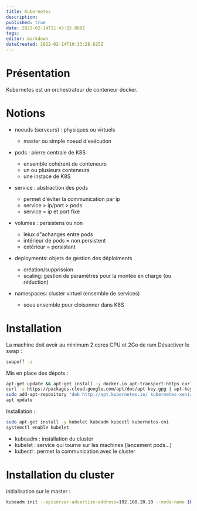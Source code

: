 ```yaml
---
title: Kubernetes
description: 
published: true
date: 2022-02-14T11:43:15.888Z
tags: 
editor: markdown
dateCreated: 2022-02-14T10:33:28.625Z
---
```


# Présentation
Kubernetes est un orchestrateur de conteneur docker.

# Notions
- noeuds (serveurs) : physiques ou virtuels
  - master ou simple noeud d'exécution 
  
- pods : pierre centrale de K8S
	- ensemble cohérent de conteneurs
  - un ou plusieurs conteneurs
  - une instace de K8S
  
- service : abstraction des pods
	- permet d'éviter la communication par ip
  - service > ip/port > pods
  - service = ip et port fixe
  
- volumes : persistens ou non
	- leiux d"achanges entre pods
  - intérieur de pods = non persistent
  - extérieur = persistant
  
- deployments: objets de gestion des déploiments
	- création/supprission
  - scaling: gestion de paramètres pour la montée en charge (ou réduction)
  
- namespaces: cluster virtuel (ensemble de services)
	- sous ensemble pour cloisonner dans K8S
  
# Installation

La machine doit avoir au minimum 2 cores CPU et 2Go de ram
Désactiver le swap :
```bash
swapoff -a
```

Mis en place des dépots : 
```bash
apt-get update && apt-get install -y docker.io apt-transport-https curl sudo gnupg software-properties-common
curl -s https://packages.cloud.google.com/apt/doc/apt-key.gpg | apt-key add -
sudo add-apt-repository "deb http://apt.kubernetes.io/ kubernetes-xenial main"
apt update
```

Installation :
```bash
sudo apt-get install -y kubelet kubeadm kubectl kubernetes-cni
systemctl enable kubelet
```
- kubeadm : installation du cluster
- kubelet : service qui tourne sur les machines (lancement pods...)
- kubectl : permet la communication avec le cluster

# Installation du cluster

initialisation sur le master :
```bash
kubeadm init --apiserver-advertise-address=192.168.20.10 --node-name $HOSTNAME --pod-network-cidr=10.244.0.0/16
```
